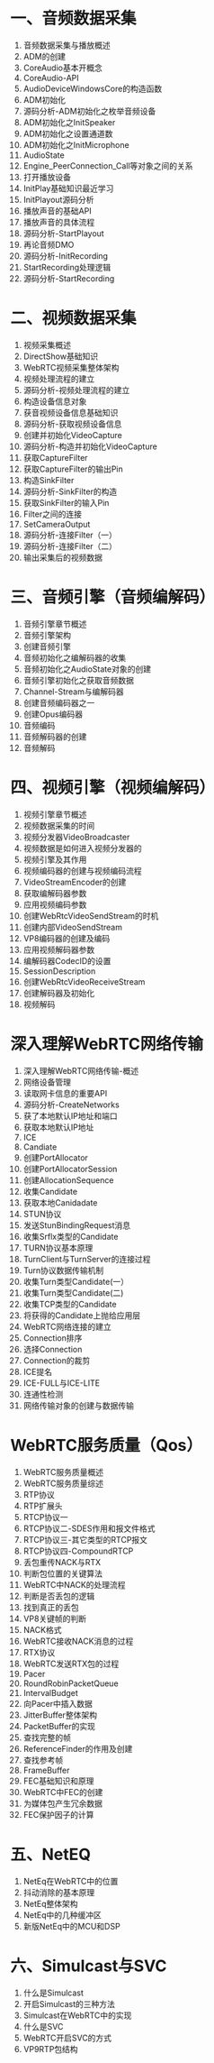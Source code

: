 ﻿# 一、音频数据采集

1. 音频数据采集与播放概述
2. ADM的创建
3. CoreAudio基本开概念
4. CoreAudio-API
5. AudioDeviceWindowsCore的构造函数
6. ADM初始化
7. 源码分析-ADM初始化之枚举音频设备
8. ADM初始化之InitSpeaker
9. ADM初始化之设置通道数
10. ADM初始化之InitMicrophone
11. AudioState
12. Engine_PeerConnection_Call等对象之间的关系
13. 打开播放设备
14. InitPlay基础知识最近学习
15. InitPlayout源码分析
16. 播放声音的基础API
17. 播放声音的具体流程
18. 源码分析-StartPlayout 
19. 再论音频DMO 
20. 源码分析-InitRecording 
21. StartRecording处理逻辑 
22. 源码分析-StartRecording 

# 二、视频数据采集

1. 视频采集概述 
2. DirectShow基础知识 
3. WebRTC视频采集整体架构 
4. 视频处理流程的建立 
5. 源码分析-视频处理流程的建立 
6. 构造设备信息对象 
7. 获音视频设备信息基础知识 
8. 源码分析-获取视频设备信息 
9. 创建并初始化VideoCapture 
10. 源码分析-构造并初始化VideoCapture 
11. 获取CaptureFilter 
12. 获取CaptureFilter的输出Pin 
13. 构造SinkFilter 
14. 源码分析-SinkFilter的构造 
15. 获取SinkFilter的输入Pin 
16. Filter之间的连接 
17. SetCameraOutput 
18. 源码分析-连接Filter（一） 
19. 源码分析-连接Filter（二） 
20. 输出采集后的视频数据 


# 三、音频引擎（音频编解码）
 
1. 音频引擎章节概述 
2. 音频引擎架构 
3. 创建音频引擎 
4. 音频初始化之编解码器的收集 
5. 音频初始化之AudioState对象的创建 
6. 音频引擎初始化之获取音频数据 
7. Channel-Stream与编解码器 
8. 创建音频编码器之一 
9. 创建Opus编码器 
10. 音频编码 
11. 音频解码器的创建 
12. 音频解码 

# 四、视频引擎（视频编解码）
 
1. 视频引擎章节概述 
2. 视频数据采集的时间 
3. 视频分发器VideoBroadcaster 
4. 视频数据是如何进入视频分发器的 
5. 视频引擎及其作用 
6. 视频编码器的创建与视频编码流程 
7. VideoStreamEncoder的创建 
8. 获取编解码器参数 
9. 应用视频编码参数 
10. 创建WebRtcVideoSendStream的时机 
11. 创建内部VideoSendStream 
12. VP8编码器的创建及编码 
13. 应用视频解码器参数 
14. 编解码器CodecID的设置 
15. SessionDescription 
16. 创建WebRtcVideoReceiveStream 
17. 创建解码器及初始化 
18. 视频解码 

# 深入理解WebRTC网络传输
 
1. 深入理解WebRTC网络传输-概述 
2. 网络设备管理 
3. 读取网卡信息的重要API 
4. 源码分析-CreateNetworks 
5. 获了本地默认IP地址和端口 
6. 获取本地默认IP地址 
7. ICE 
8. Candiate 
9. 创建PortAllocator 
10. 创建PortAllocatorSession 
11. 创建AllocationSequence 
12. 收集Candidate 
13. 获取本地Canidadate 
14. STUN协议 
15. 发送StunBindingRequest消息 
16. 收集Srflx类型的Candidate 
17. TURN协议基本原理 
18. TurnClient与TurnServer的连接过程 
19. Turn协议数据传输机制 
20. 收集Turn类型Candidate(一） 
21. 收集Turn类型Candidate(二) 
22. 收集TCP类型的Candidate 
23. 将获得的Candidate上抛给应用层 
24. WebRTC网络连接的建立 
25. Connection排序 
26. 选择Connection 
27. Connection的裁剪 
28. ICE提名 
29. ICE-FULL与ICE-LITE 
30. 连通性检测 
31. 网络传输对象的创建与数据传输 

# WebRTC服务质量（Qos）
 
1. WebRTC服务质量概述 
2. WebRTC服务质量综述 
3. RTP协议 
4. RTP扩展头 
5. RTCP协议一 
6. RTCP协议二-SDES作用和报文件格式 
7. RTCP协议三-其它类型的RTCP报文 
8. RTCP协议四-CompoundRTCP 
9. 丢包重传NACK与RTX 
10. 判断包位置的关键算法 
11. WebRTC中NACK的处理流程 
12. 判断是否丢包的逻辑 
13. 找到真正的丢包 
14. VP8关键帧的判断 
15. NACK格式 
16. WebRTC接收NACK消息的过程 
17. RTX协议 
18. WebRTC发送RTX包的过程 
19. Pacer 
20. RoundRobinPacketQueue 
21. IntervalBudget 
22. 向Pacer中插入数据 
23. JitterBuffer整体架构 
24. PacketBuffer的实现 
25. 查找完整的帧 
26. ReferenceFinder的作用及创建 
27. 查找参考帧 
28. FrameBuffer 
29. FEC基础知识和原理 
30. WebRTC中FEC的创建 
31. 为媒体包产生冗余数据 
32. FEC保护因子的计算 

#  五、NetEQ
 
1. NetEq在WebRTC中的位置 
2. 抖动消除的基本原理 
3. NetEq整体架构 
4. NetEq中的几种缓冲区 
5. 新版NetEq中的MCU和DSP


# 六、Simulcast与SVC
 
1. 什么是Simulcast 
2. 开启Simulcast的三种方法 
3. Simulcast在WebRTC中的实现 
4. 什么是SVC 
5. WebRTC开启SVC的方式 
6. VP9RTP包结构